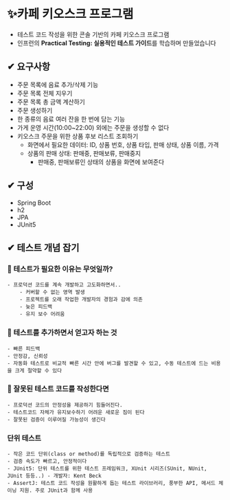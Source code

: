 # ✨카페 키오스크 프로그램

- 테스트 코드 작성을 위한 콘솔 기반의 카페 키오스크 프로그램
- 인프런의 **Practical Testing: 실용적인 테스트 가이드**를 학습하며 만들었습니다

## ✔ 요구사항

- 주문 목록에 음료 추가/삭제 기능
- 주문 목록 전체 지우기
- 주문 목록 총 금액 계산하기
- 주문 생성하기
- 한 종류의 음료 여러 잔을 한 번에 담는 기능
- 가게 운영 시간(10:00~22:00) 외에는 주문을 생성할 수 없다
- 키오스크 주문을 위한 상품 후보 리스트 조회하기
    - 화면에서 필요한 데이터: ID, 상품 번호, 상품 타입, 판매 상태, 상품 이름, 가격
    - 상품의 판매 상태: 판매중, 판매보류, 판매중지
        - 판매중, 판매보류인 상태의 상품을 화면에 보여준다

## ✔ 구성

- Spring Boot
- h2
- JPA
- JUnit5

## ✔ 테스트 개념 잡기

### 🤔 테스트가 필요한 이유는 무엇일까?

    - 프로덕션 코드를 계속 개발하고 고도화하면서..
        - 커버할 수 없는 영역 발생
        - 프로젝트를 오래 작업한 개발자의 경험과 감에 의존
        - 늦은 피드백
        - 유지 보수 어려움

### 🤔 테스트를 추가하면서 얻고자 하는 것

    - 빠른 피드백
    - 안정감, 신뢰성
    - 자동화 테스트로 비교적 빠른 시간 안에 버그를 발견할 수 있고, 수동 테스트에 드는 비용을 크게 절약할 수 있다

### 🤔 잘못된 테스트 코드를 작성한다면

    - 프로덕션 코드의 안정성을 제공하기 힘들어진다.
    - 테스트코드 자체가 유지보수하기 어려운 새로운 짐이 된다
    - 잘못된 검증이 이루어질 가능성이 생긴다

### 단위 테스트

    - 작은 코드 단위(class or method)를 독립적으로 검증하는 테스트
    - 검증 속도가 빠르고, 안정적이다
    - JUnit5: 단위 테스트를 위한 테스트 프레임워크, XUnit 시리즈(SUnit, NUnit, JUnit 등등..) - 개발자: Kent Beck
    - AssertJ: 테스트 코드 작성을 원활하게 돕는 테스트 라이브러리, 풍부한 API, 메서드 체이닝 지원. 주로 JUnit과 함께 사용
